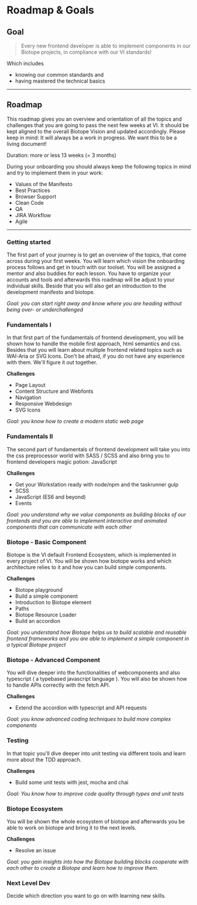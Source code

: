 # Roadmap & Goals

## Goal
> Every new frontend developer is able to implement components in our Biotope projects, in compliance with our VI standards!

Which includes

- knowing our common standards and
- having mastered the technical basics

---

## Roadmap

This roadmap gives you an overview and orientation of all the topics and challenges that you are going to pass the next few weeks at VI.
It should be kept aligned to the overall Biotope Vision and updated accordingly. 
Please keep in mind: It will always be a work in progress. We want this to be a living document!

Duration: more or less 13 weeks (= 3 months)

During your onboarding you should always keep the following topics in mind and try to implement them in your work:

- Values of the Manifesto
- Best Practices
- Browser Support
- Clean Code
- QA
- JIRA Workflow
- Agile


--- 

<roadmap-component>

### Getting started

The first part of your journey is to get an overview of the topics, that come across during your first weeks. You will learn which vision the onboarding process follows and get in touch with our toolset. You will be assigned a mentor and also buddies for each lesson.
You have to organize your accounts and tools and afterwards this roadmap will be adjust to your individual skills. Beside that you will also get an introduction to the development manifesto and biotope.

*Goal: you can start right away and know where you are heading without being over- or underchallenged*

</roadmap-component>

<roadmap-component>

### Fundamentals I
In that first part of the fundamentals of frontend development, you will be shown how to handle the mobile first approach, html semantics and css. Besides that you will learn about multiple frontend related topics such as WAI-Aria or SVG Icons. Don't be afraid, if you do not have any experience with them. We'll figure it out together.

__Challenges__
- Page Layout
- Content Structure and Webfonts
- Navigation
- Responsive Webdesign
- SVG Icons

*Goal: you know how to create a modern static web page*

</roadmap-component>

<roadmap-component>

### Fundamentals II
The second part of fundamentals of frontend development will take you into the css preprocessor world with SASS / SCSS and also bring you to frontend developers magic potion: JavaScript

__Challenges__
- Get your Workstation ready with node/npm and the taskrunner gulp
- SCSS 
- JavaScript (ES6 and beyond)
- Events

*Goal: you understand why we value components as building blocks of our frontends and you are able to implement interactive and animated components that can communicate with each other*

</roadmap-component>

<roadmap-component>

### Biotope - Basic Component
Biotope is the VI default Frontend Ecosystem, which is implemented in every project of VI. You will be shown how biotope works and which architecture relies to it and how you can build simple components.

__Challenges__
- Biotope playground
- Build a simple component
- Introduction to Biotope element
- Paths
- Biotope Resource Loader
- Build an accordion

*Goal: you understand how Biotope helps us to build scalable and reusable frontend frameworks and you are able to implement a simple component in a typical Biotope project*

</roadmap-component>

<roadmap-component>

### Biotope - Advanced Component
You will dive deeper into the functionalities of webcomponents and also typescript ( a typebased javascript language ). You will also be shown how to handle APIs correctly with the fetch API.

__Challenges__
- Extend the accordion with typescript and API requests

*Goal: you know advanced coding techniques to build more complex components*

</roadmap-component>

<roadmap-component>

### Testing
In that topic you'll dive deeper into unit testing via different tools and learn more about the TDD approach.

__Challenges__
- Build some unit tests with jest, mocha and chai

*Goal: You know how to improve code quality through types and unit tests*

</roadmap-component>

<roadmap-component>

### Biotope Ecosystem
You will be shown the whole ecosystem of biotope and afterwards you be able to work on biotope and bring it to the next levels.

__Challenges__
- Resolve an issue

*Goal: you gain insights into how the Biotope building blocks cooperate with each other to create a Biotope and learn how to improve them.*

</roadmap-component>

<roadmap-component>

### Next Level Dev
Decide which direction you want to go on with learning new skills.

</roadmap-component>
